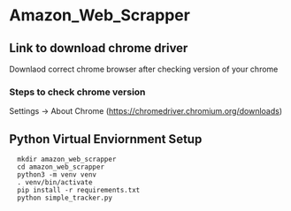 # Amazon_Web_Scrapper

## Link to download chrome driver
Downlaod correct chrome browser after checking version of your chrome 
### Steps to check chrome version
Settings -> About Chrome
(https://chromedriver.chromium.org/downloads)

## Python Virtual Enviornment Setup
```
  mkdir amazon_web_scrapper
  cd amazon_web_scrapper
  python3 -m venv venv
  . venv/bin/activate
  pip install -r requirements.txt
  python simple_tracker.py
```
